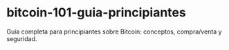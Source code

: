 # bitcoin-101-guia-principiantes
Guía completa para principiantes sobre Bitcoin: conceptos, compra/venta y seguridad.
